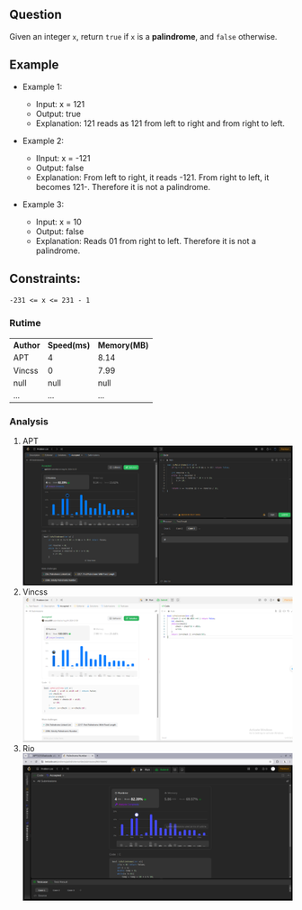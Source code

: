 

## Question

Given an integer ```x```, return ```true``` if ```x``` is a 
<strong>palindrome</strong>, and ```false``` otherwise.

## Example

- Example 1:

    * Input: x = 121
    * Output: true
    * Explanation: 121 reads as 121 from left to right and from right to left.
- Example 2:

    * IInput: x = -121
    * Output: false
    * Explanation: From left to right, it reads -121. From right to left, it becomes 121-. Therefore it is not a palindrome.
- Example 3:

    * Input: x = 10
    * Output: false
    * Explanation: Reads 01 from right to left. Therefore it is not a palindrome.

## Constraints:

    -231 <= x <= 231 - 1


### Rutime
<table>
  <tr>
    <th>Author</th>
    <th>Speed(ms)</th>
    <th>Memory(MB)</th>
  </tr>
  <tr>
    <td>APT</td>
    <td>4</td>
    <td>8.14</td>
  </tr>
  <tr>
    <td>Vincss</td>
    <td>0</td>
    <td>7.99</td>
  </tr>
  <tr>
    <td>null</td>
    <td>null</td >
    <td>null</td>
  </tr>
  <tr>
    <td>...</td>
    <td>...</td>
    <td>...</td>
  </tr>
</table>


### Analysis
1. APT 
![img](img/apt.png)
2. Vincss
![img](img/Vincss.png)
3. Rio
![img](img/rio.png)